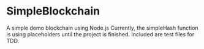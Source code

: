 # SimpleBlockchain
A simple demo blockchain using Node.js
Currently, the simpleHash function is using placeholders until the project is finished.
Included are test files for TDD.
